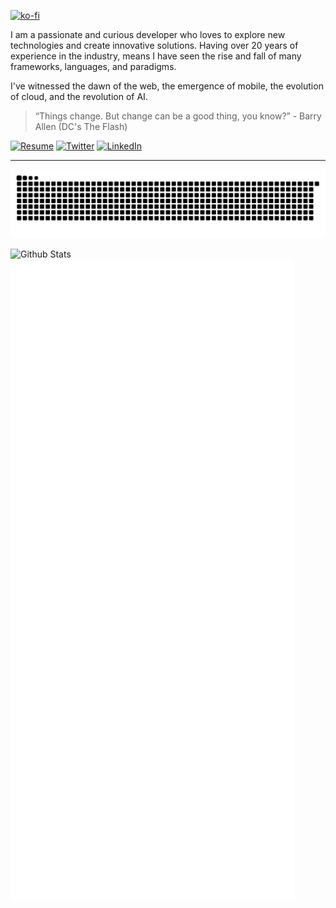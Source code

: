 [![ko-fi](https://ko-fi.com/img/githubbutton_sm.svg)](https://ko-fi.com/S6S215ND7N)

I am a passionate and curious developer who loves to explore new technologies and create innovative solutions. 
Having over 20 years of experience in the industry, means I have seen the rise and fall of many frameworks, languages, and paradigms.

I've witnessed the dawn of the web, the emergence of mobile, the evolution of cloud, and the revolution of AI.

> “Things change. But change can be a good thing, you know?” - Barry Allen (DC's The Flash)

[![Resume](https://img.shields.io/badge/website-000000?style=for-the-badge&logo=About.me&logoColor=white)](https://prom3theu5.github.io/resume/)
[![Twitter](https://img.shields.io/badge/Twitter-1DA1F2?style=for-the-badge&logo=twitter&logoColor=white)](https://twitter.com/prom3theu5)
[![LinkedIn](https://img.shields.io/badge/LinkedIn-0077B5?style=for-the-badge&logo=linkedin&logoColor=white)](https://www.linkedin.com/in/davidsekula/)

<hr/>

<picture>
  <source media="(prefers-color-scheme: dark)" srcset="https://raw.githubusercontent.com/prom3theu5/prom3theu5/output/github-snake-dark.svg" />
  <source media="(prefers-color-scheme: light)" srcset="https://raw.githubusercontent.com/prom3theu5/prom3theu5/output/github-snake.svg" />
  <img alt="github-snake" src="https://raw.githubusercontent.com/prom3theu5/prom3theu5/output/github-snake.svg" />
</picture>

![Github Stats](https://github-readme-stats.vercel.app/api?username=prom3theu5)  
![Metrics](/github-metrics.svg)
